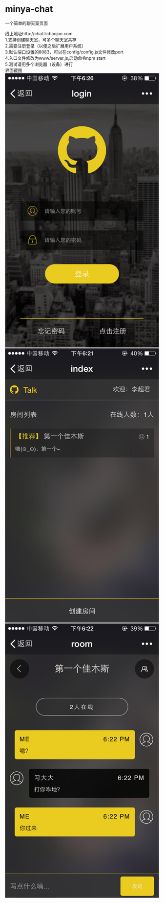 # minya-chat
一个简单的聊天室页面

线上地址http://chat.lichaojun.com<br />
1.支持创建聊天室，可多个聊天室共存<br />
2.需要注册登录（以便之后扩展用户系统）<br />
3.默认端口设置的8083，可以在config/config.js文件修改port<br />
4.入口文件修改为www/server.js,启动命令npm start<br />
5.测试请用多个浏览器（设备）进行<br />
界面截图<br />
![image](https://github.com/LCJ-MinYa/chat/blob/master/www/img/login.PNG)<br />
![image](https://github.com/LCJ-MinYa/chat/blob/master/www/img/index.PNG)<br />
![image](https://github.com/LCJ-MinYa/chat/blob/master/www/img/room.PNG)<br />
